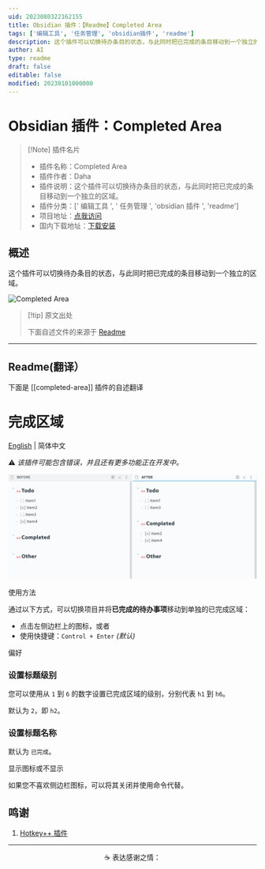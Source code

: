 ```yaml
---
uid: 2023080322162155
title: Obsidian 插件：【Readme】Completed Area
tags: ['编辑工具', '任务管理', 'obsidian插件', 'readme']
description: 这个插件可以切换待办条目的状态，与此同时把已完成的条目移动到一个独立的区域。
author: AI
type: readme
draft: false
editable: false
modified: 20230101000000
---
```


# Obsidian 插件：Completed Area

> [!Note] 插件名片
> - 插件名称：Completed Area
> - 插件作者：Daha
> - 插件说明：这个插件可以切换待办条目的状态，与此同时把已完成的条目移动到一个独立的区域。
> - 插件分类：[' 编辑工具 ', ' 任务管理 ', 'obsidian 插件 ', 'readme']
> - 项目地址：[点我访问](https://github.com/DahaWong/obsidian-completed-area)
> - 国内下载地址：[下载安装](https://pkmer.cn/products/plugin/pluginMarket/?completed-area)

## 概述

这个插件可以切换待办条目的状态，与此同时把已完成的条目移动到一个独立的区域。

![Completed Area](https://cdn.pkmer.cn/covers/completed-area.PNG!pkmer)

> [!tip] 原文出处
>
>下面自述文件的来源于 [Readme](https://ghproxy.net/https://raw.githubusercontent.com/DahaWong/obsidian-completed-area/main/README.md)
>

---

## Readme(翻译）

下面是 [[completed-area]] 插件的自述翻译

# 完成区域

[English](https://github.com/DahaWong/obsidian-completed/blob/main/README.md) | 简体中文

⚠️ *该插件可能包含错误，并且还有更多功能正在开发中。*

![演示](https://raw.githubusercontent.com/DahaWong/obsidian-completed-area/main/demo.png)

使用方法

通过以下方式，可以切换项目并将**已完成的待办事项**移动到单独的已完成区域：

- 点击左侧边栏上的图标，或者
- 使用快捷键：`Control + Enter` *(默认)*

偏好

### 设置标题级别

您可以使用从 `1` 到 `6` 的数字设置已完成区域的级别，分别代表 `h1` 到 `h6`。

默认为 `2`，即 `h2`。

### 设置标题名称

默认为 `已完成`。

显示图标或不显示

如果您不喜欢侧边栏图标，可以将其关闭并使用命令代替。

## 鸣谢

1. [Hotkey++ 插件](https://github.com/argenos/hotkeysplus-obsidian)

---

<p align=center>
  ☕️ 表达感谢之情：
</p>



